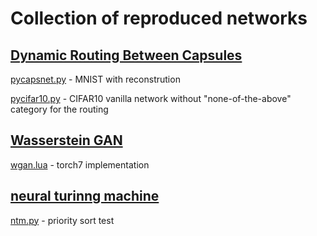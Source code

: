 # Collection of reproduced networks

## [Dynamic Routing Between Capsules](https://arxiv.org/abs/1710.09829)
[pycapsnet.py](https://github.com/ugoffugoff/ugoff/blob/master/pycapsnet.py) - MNIST with reconstrution

[pycifar10.py](https://github.com/ugoffugoff/ugoff/blob/master/pycifar10.py) - CIFAR10
vanilla network without "none-of-the-above" category for the routing

## [Wasserstein GAN ](https://arxiv.org/abs/1701.07875)
[wgan.lua](https://github.com/ugoffugoff/ugoff/blob/master/torch7/wgan.lua) - torch7 implementation

## [neural turinng machine](https://arxiv.org/abs/1410.5401)
[ntm.py](https://github.com/ugoffugoff/ugoff/blob/master/ntm.py) - priority sort test
